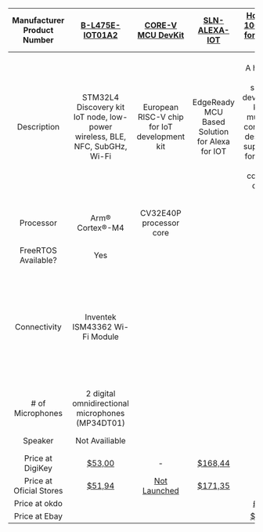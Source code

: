 |     Manufacturer Product Number |                                                                          [B-L475E-IOT01A2](https://www.st.com/en/evaluation-tools/b-l475e-iot01a.html)                                                                      |        [CORE-V MCU   DevKit](https://www.openhwgroup.org/core-v-devkits/)    |             [SLN-ALEXA-IOT](https://www.nxp.com/design/designs/edgeready-mcu-based-solution-for-alexa-for-iot:MCU-VOICE-CONTROL-AVS)         |     [Home Hub 100 Dev Kit for Amazon   AVS](https://www.qualcomm.com/products/application/smart-homes/home-hub-100-platform/qualcomm-home-hub-100-dev-kit-amazon-avs) |                                          [STEVAL-VOICE-UI](https://www.st.com/content/st_com/en/ecosystems/stm32-alexa-voice.html)                                          |
|:-------------------------------:|:---------------------------------------------------------------------------------------------------------------------------------------------------------------------------------------------------------------------------:|:----------------------------------------------------------------------------:|:--------------------------------------------------------------------------------------------------------------------------------------------:|:---------------------------------------------------------------------------------------------------------------------------------------------------------------------:|:---------------------------------------------------------------------------------------------------------------------------------------------------------------------------:|
|             Description         |                                                                          STM32L4 Discovery kit IoT node, low-power   wireless, BLE, NFC, SubGHz, Wi-Fi                                                                      |                   European RISC-V chip for IoT development kit               |                                                  EdgeReady MCU Based Solution for Alexa for IOT                                              |                    A hardware and software development kit with   multi-core connectivity designed to support AVS for AWS IoT Core connected   devices                | Qualified hardware reference design enabling easy and cost effective addition of the Alexa Voice Service (AVS) Integration for AWS IoT core to your smart embedded devices. |
|              Processor          |                                                                                                       Arm® Cortex®-M4                                                                                                       |                            CV32E40P processor core                           |                                                                                                                                              |                                                                                                                                                                       |                                                                  Dual Arm® Cortex®-A7 and Cortex®-M4 Cores                                                                  |
|         FreeRTOS Available?     |                                                                                                              Yes                                                                                                            |                                                                              |                                                                                                                                              |                                                                                                                                                                       |                                                                                     Yes                                                                                     |
|             Connectivity        |                                                                                                Inventek ISM43362 Wi-Fi Module                                                                                               |                                                                              |                                                                                                                                              |                                                                                                                                                                       |                     WIFI subsystem including Murata 1DX module used in bypass mode and ISSI IS25LP016D 2Mbytes NOR flash hosting WIFI low level software                    |
|           # of Microphones      |                                                                                       2 digital omnidirectional microphones (MP34DT01)                                                                                      |                                                                              |                                                                                                                                              |                                                                                                                                                                       |                                                                        Two MP23DB01HP Microphone Mems                                                                       |
|               Speaker           |                                                                                                          Not Availiable                                                                                                     |                                                                              |                                                                                                                                              |                                                                                                                                                                       |                                                                                8 ohm Speaker                                                                                |
|           Price at DigiKey      |     [$53,00](https://www.digikey.com.br/pt/products/detail/stmicroelectronics/B-L475E-IOT01A2/6615999?s=N4IgjCBcoCwOxVAYygMwIYBsDOBTANCAPZQDaIMADAGwCscAzCALqEAOALlCAMocBOASwB2AcxABfCYQBMZEACEAtABl4tAKJKAkgHkAKpTABBFhKA) |                                         -                                    |     [$168,44](https://www.digikey.com.br/en/products/detail/nxp-usa-inc/SLN-ALEXA-IOT/10816107?s=N4IgTCBcDaIMoBkByBaAgggogDTSgkgPIAqIAugL5A) |                                                                                                                                                                       |                                                                                      -                                                                                      |
|       Price at Oficial Stores   |                                                                                   [$51,94](https://estore.st.com/en/b-l475e-iot01a1-cpn.html)                                                                               |     [Not   Launched](https://groupgets.com/campaigns/1040-core-v-mcu-devkit) |                [$171,35](https://www.nxp.com/design/designs/edgeready-mcu-based-solution-for-alexa-for-iot:MCU-VOICE-CONTROL-AVS)            |                                                                                                                                                                       |                                                                                      -                                                                                      |
|            Price at okdo        |                                                                                                                                                                                                                             |                                                                              |                                                                                                                                              |                                                   [£57.56](https://www.okdo.com/p/qualcomm-home-hub-100-development-kit)                                              |                                                                                      -                                                                                      |
|            Price at Ebay        |                                                                                                                                                                                                                             |                                                                              |                                                                                                                                              |                                                              [$129,31](https://www.ebay.com/itm/284437822386)                                                         |                                                                                      -                                                                                      |